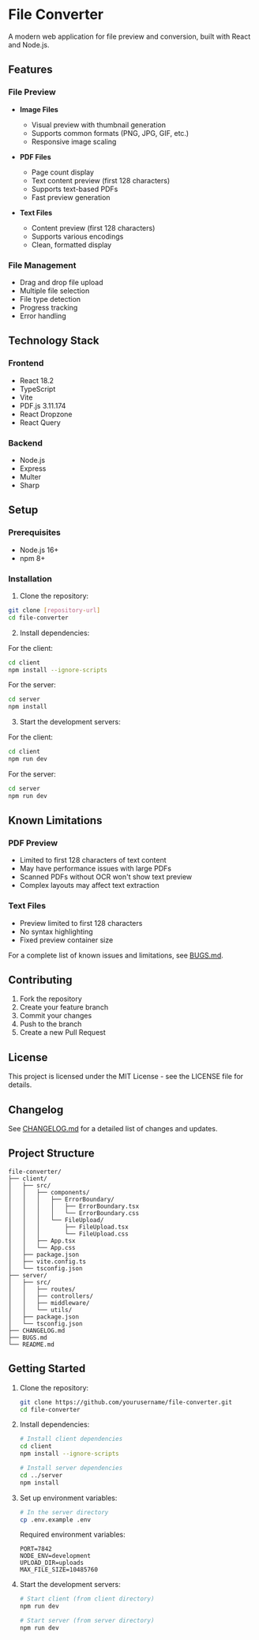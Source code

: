 # File Converter

A modern web application for file preview and conversion, built with React and Node.js.

## Features

### File Preview
- **Image Files**
  - Visual preview with thumbnail generation
  - Supports common formats (PNG, JPG, GIF, etc.)
  - Responsive image scaling

- **PDF Files**
  - Page count display
  - Text content preview (first 128 characters)
  - Supports text-based PDFs
  - Fast preview generation

- **Text Files**
  - Content preview (first 128 characters)
  - Supports various encodings
  - Clean, formatted display

### File Management
- Drag and drop file upload
- Multiple file selection
- File type detection
- Progress tracking
- Error handling

## Technology Stack

### Frontend
- React 18.2
- TypeScript
- Vite
- PDF.js 3.11.174
- React Dropzone
- React Query

### Backend
- Node.js
- Express
- Multer
- Sharp

## Setup

### Prerequisites
- Node.js 16+
- npm 8+

### Installation

1. Clone the repository:
```bash
git clone [repository-url]
cd file-converter
```

2. Install dependencies:

For the client:
```bash
cd client
npm install --ignore-scripts
```

For the server:
```bash
cd server
npm install
```

3. Start the development servers:

For the client:
```bash
cd client
npm run dev
```

For the server:
```bash
cd server
npm run dev
```

## Known Limitations

### PDF Preview
- Limited to first 128 characters of text content
- May have performance issues with large PDFs
- Scanned PDFs without OCR won't show text preview
- Complex layouts may affect text extraction

### Text Files
- Preview limited to first 128 characters
- No syntax highlighting
- Fixed preview container size

For a complete list of known issues and limitations, see [BUGS.md](BUGS.md).

## Contributing

1. Fork the repository
2. Create your feature branch
3. Commit your changes
4. Push to the branch
5. Create a new Pull Request

## License

This project is licensed under the MIT License - see the LICENSE file for details.

## Changelog

See [CHANGELOG.md](CHANGELOG.md) for a detailed list of changes and updates.

## Project Structure
```
file-converter/
├── client/
│   ├── src/
│   │   ├── components/
│   │   │   ├── ErrorBoundary/
│   │   │   │   ├── ErrorBoundary.tsx
│   │   │   │   └── ErrorBoundary.css
│   │   │   └── FileUpload/
│   │   │       ├── FileUpload.tsx
│   │   │       └── FileUpload.css
│   │   ├── App.tsx
│   │   └── App.css
│   ├── package.json
│   ├── vite.config.ts
│   └── tsconfig.json
├── server/
│   ├── src/
│   │   ├── routes/
│   │   ├── controllers/
│   │   ├── middleware/
│   │   └── utils/
│   ├── package.json
│   └── tsconfig.json
├── CHANGELOG.md
├── BUGS.md
└── README.md
```

## Getting Started

1. Clone the repository:
   ```bash
   git clone https://github.com/yourusername/file-converter.git
   cd file-converter
   ```

2. Install dependencies:
   ```bash
   # Install client dependencies
   cd client
   npm install --ignore-scripts

   # Install server dependencies
   cd ../server
   npm install
   ```

3. Set up environment variables:
   ```bash
   # In the server directory
   cp .env.example .env
   ```

   Required environment variables:
   ```
   PORT=7842
   NODE_ENV=development
   UPLOAD_DIR=uploads
   MAX_FILE_SIZE=10485760
   ```

4. Start the development servers:
   ```bash
   # Start client (from client directory)
   npm run dev

   # Start server (from server directory)
   npm run dev
   ```
